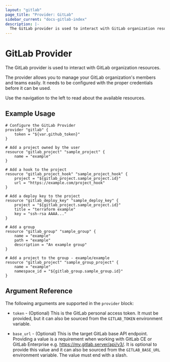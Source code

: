 ```yaml
---
layout: "gitlab"
page_title: "Provider: GitLab"
sidebar_current: "docs-gitlab-index"
description: |-
  The GitLab provider is used to interact with GitLab organization resources.
---
```


# GitLab Provider

The GitLab provider is used to interact with GitLab organization resources.

The provider allows you to manage your GitLab organization's members and teams easily.
It needs to be configured with the proper credentials before it can be used.

Use the navigation to the left to read about the available resources.

## Example Usage

```hcl
# Configure the GitLab Provider
provider "gitlab" {
    token = "${var.github_token}"
}

# Add a project owned by the user
resource "gitlab_project" "sample_project" {
    name = "example"
}

# Add a hook to the project
resource "gitlab_project_hook" "sample_project_hook" {
    project = "${gitlab_project.sample_project.id}"
    url = "https://example.com/project_hook"
}

# Add a deploy key to the project
resource "gitlab_deploy_key" "sample_deploy_key" {
    project = "${gitlab_project.sample_project.id}"
    title = "terraform example"
    key = "ssh-rsa AAAA..."
}

# Add a group
resource "gitlab_group" "sample_group" {
    name = "example"
    path = "example"
    description = "An example group"
}

# Add a project to the group - example/example
resource "gitlab_project" "sample_group_project" {
    name = "example"
    namespace_id = "${gitlab_group.sample_group.id}"
}
```

## Argument Reference

The following arguments are supported in the `provider` block:

* `token` - (Optional) This is the GitLab personal access token. It must be provided, but
  it can also be sourced from the `GITLAB_TOKEN` environment variable.

* `base_url` - (Optional) This is the target GitLab base API endpoint. Providing a value is a
  requirement when working with GitLab CE or GitLab Enterprise e.g. https://my.gitlab.server/api/v3/.
  It is optional to provide this value and it can also be sourced from the `GITLAB_BASE_URL` environment variable.
  The value must end with a slash.
